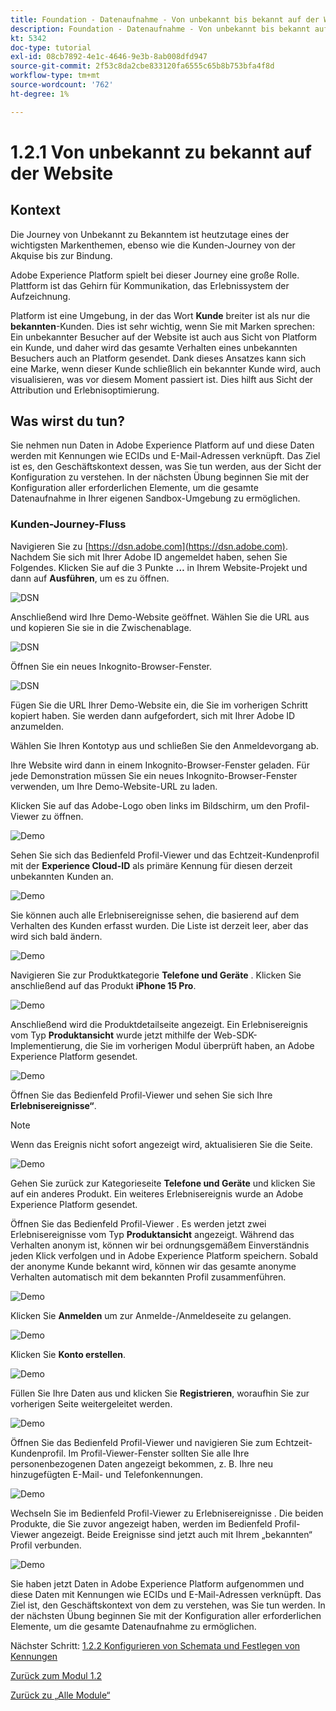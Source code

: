 ```yaml
---
title: Foundation - Datenaufnahme - Von unbekannt bis bekannt auf der Website
description: Foundation - Datenaufnahme - Von unbekannt bis bekannt auf der Website
kt: 5342
doc-type: tutorial
exl-id: 08cb7892-4e1c-4646-9e3b-8ab008dfd947
source-git-commit: 2f53c8da2cbe833120fa6555c65b8b753bfa4f8d
workflow-type: tm+mt
source-wordcount: '762'
ht-degree: 1%

---
```


# 1.2.1 Von unbekannt zu bekannt auf der Website

## Kontext

Die Journey von Unbekannt zu Bekanntem ist heutzutage eines der wichtigsten Markenthemen, ebenso wie die Kunden-Journey von der Akquise bis zur Bindung.

Adobe Experience Platform spielt bei dieser Journey eine große Rolle. Plattform ist das Gehirn für Kommunikation, das Erlebnissystem der Aufzeichnung.

Platform ist eine Umgebung, in der das Wort **Kunde** breiter ist als nur die **bekannten**-Kunden. Dies ist sehr wichtig, wenn Sie mit Marken sprechen: Ein unbekannter Besucher auf der Website ist auch aus Sicht von Platform ein Kunde, und daher wird das gesamte Verhalten eines unbekannten Besuchers auch an Platform gesendet. Dank dieses Ansatzes kann sich eine Marke, wenn dieser Kunde schließlich ein bekannter Kunde wird, auch visualisieren, was vor diesem Moment passiert ist. Dies hilft aus Sicht der Attribution und Erlebnisoptimierung.

## Was wirst du tun?

Sie nehmen nun Daten in Adobe Experience Platform auf und diese Daten werden mit Kennungen wie ECIDs und E-Mail-Adressen verknüpft. Das Ziel ist es, den Geschäftskontext dessen, was Sie tun werden, aus der Sicht der Konfiguration zu verstehen. In der nächsten Übung beginnen Sie mit der Konfiguration aller erforderlichen Elemente, um die gesamte Datenaufnahme in Ihrer eigenen Sandbox-Umgebung zu ermöglichen.

### Kunden-Journey-Fluss

Navigieren Sie zu [https://dsn.adobe.com](https://dsn.adobe.com). Nachdem Sie sich mit Ihrer Adobe ID angemeldet haben, sehen Sie Folgendes. Klicken Sie auf die 3 Punkte **…** in Ihrem Website-Projekt und dann auf **Ausführen**, um es zu öffnen.

![DSN](./../../datacollection/module1.1/images/web8.png)

Anschließend wird Ihre Demo-Website geöffnet. Wählen Sie die URL aus und kopieren Sie sie in die Zwischenablage.

![DSN](./../../gettingstarted/gettingstarted/images/web3.png)

Öffnen Sie ein neues Inkognito-Browser-Fenster.

![DSN](./../../gettingstarted/gettingstarted/images/web4.png)

Fügen Sie die URL Ihrer Demo-Website ein, die Sie im vorherigen Schritt kopiert haben. Sie werden dann aufgefordert, sich mit Ihrer Adobe ID anzumelden.

Wählen Sie Ihren Kontotyp aus und schließen Sie den Anmeldevorgang ab.

Ihre Website wird dann in einem Inkognito-Browser-Fenster geladen. Für jede Demonstration müssen Sie ein neues Inkognito-Browser-Fenster verwenden, um Ihre Demo-Website-URL zu laden.

Klicken Sie auf das Adobe-Logo oben links im Bildschirm, um den Profil-Viewer zu öffnen.

![Demo](./images/pv1.png)

Sehen Sie sich das Bedienfeld Profil-Viewer und das Echtzeit-Kundenprofil mit der **Experience Cloud-ID** als primäre Kennung für diesen derzeit unbekannten Kunden an.

![Demo](./images/pv2.png)

Sie können auch alle Erlebnisereignisse sehen, die basierend auf dem Verhalten des Kunden erfasst wurden. Die Liste ist derzeit leer, aber das wird sich bald ändern.

![Demo](./images/pv3.png)

Navigieren Sie zur Produktkategorie **Telefone und Geräte** . Klicken Sie anschließend auf das Produkt **iPhone 15 Pro**.

![Demo](./images/pv4.png)

Anschließend wird die Produktdetailseite angezeigt. Ein Erlebnisereignis vom Typ **Produktansicht** wurde jetzt mithilfe der Web-SDK-Implementierung, die Sie im vorherigen Modul überprüft haben, an Adobe Experience Platform gesendet.

![Demo](./images/pv5.png)

Öffnen Sie das Bedienfeld Profil-Viewer und sehen Sie sich Ihre **Erlebnisereignisse“**.

>[!NOTE]
>
>Wenn das Ereignis nicht sofort angezeigt wird, aktualisieren Sie die Seite.

![Demo](./images/pv6.png)

Gehen Sie zurück zur Kategorieseite **Telefone und Geräte** und klicken Sie auf ein anderes Produkt. Ein weiteres Erlebnisereignis wurde an Adobe Experience Platform gesendet.

Öffnen Sie das Bedienfeld Profil-Viewer . Es werden jetzt zwei Erlebnisereignisse vom Typ **Produktansicht** angezeigt. Während das Verhalten anonym ist, können wir bei ordnungsgemäßem Einverständnis jeden Klick verfolgen und in Adobe Experience Platform speichern. Sobald der anonyme Kunde bekannt wird, können wir das gesamte anonyme Verhalten automatisch mit dem bekannten Profil zusammenführen.

![Demo](./images/pv7.png)

Klicken Sie **Anmelden** um zur Anmelde-/Anmeldeseite zu gelangen.

![Demo](./images/pv8.png)

Klicken Sie **Konto erstellen**.

![Demo](./images/pv9.png)

Füllen Sie Ihre Daten aus und klicken Sie **Registrieren**, woraufhin Sie zur vorherigen Seite weitergeleitet werden.

![Demo](./images/pv10.png)

Öffnen Sie das Bedienfeld Profil-Viewer und navigieren Sie zum Echtzeit-Kundenprofil. Im Profil-Viewer-Fenster sollten Sie alle Ihre personenbezogenen Daten angezeigt bekommen, z. B. Ihre neu hinzugefügten E-Mail- und Telefonkennungen.

![Demo](./images/pv11.png)

Wechseln Sie im Bedienfeld Profil-Viewer zu Erlebnisereignisse . Die beiden Produkte, die Sie zuvor angezeigt haben, werden im Bedienfeld Profil-Viewer angezeigt. Beide Ereignisse sind jetzt auch mit Ihrem „bekannten“ Profil verbunden.

![Demo](./images/pv12.png)

Sie haben jetzt Daten in Adobe Experience Platform aufgenommen und diese Daten mit Kennungen wie ECIDs und E-Mail-Adressen verknüpft. Das Ziel ist, den Geschäftskontext von dem zu verstehen, was Sie tun werden. In der nächsten Übung beginnen Sie mit der Konfiguration aller erforderlichen Elemente, um die gesamte Datenaufnahme zu ermöglichen.

Nächster Schritt: [1.2.2 Konfigurieren von Schemata und Festlegen von Kennungen](./ex2.md)

[Zurück zum Modul 1.2](./data-ingestion.md)

[Zurück zu „Alle Module“](../../../overview.md)
